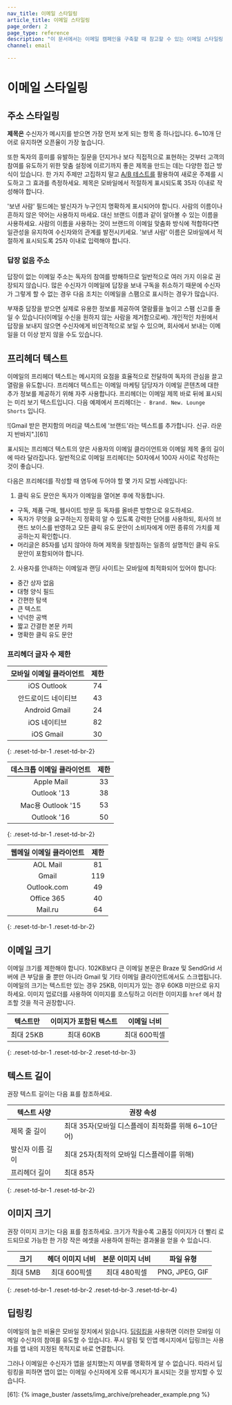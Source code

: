 ```yaml
---
nav_title: 이메일 스타일링
article_title: 이메일 스타일링
page_order: 2
page_type: reference
description: "이 문서에서는 이메일 캠페인을 구축할 때 참고할 수 있는 이메일 스타일링 모범 사례를 간략하게 설명합니다."
channel: email

---
```


# 이메일 스타일링

## 주소 스타일링

**제목은** 수신자가 메시지를 받으면 가장 먼저 보게 되는 항목 중 하나입니다. 6~10개 단어로 유지하면 오픈율이 가장 높습니다. 

또한 독자의 흥미를 유발하는 질문을 던지거나 보다 직접적으로 표현하는 것부터 고객의 참여를 유도하기 위한 맞춤 설정에 이르기까지 좋은 제목을 만드는 데는 다양한 접근 방식이 있습니다. 한 가지 주제만 고집하지 말고 [A/B 테스트를]({{site.baseurl}}/user_guide/engagement_tools/testing/multivariant_testing/#what-are-multivariate-and-ab-testing/) 활용하여 새로운 주제를 시도하고 그 효과를 측정하세요. 제목은 모바일에서 적절하게 표시되도록 35자 이내로 작성해야 합니다.

'보낸 사람' 필드에는 발신자가 누구인지 명확하게 표시되어야 합니다. 사람의 이름이나 흔하지 않은 약어는 사용하지 마세요. 대신 브랜드 이름과 같이 알아볼 수 있는 이름을 사용하세요. 사람의 이름을 사용하는 것이 브랜드의 이메일 맞춤화 방식에 적합하다면 일관성을 유지하여 수신자와의 관계를 발전시키세요. '보낸 사람' 이름은 모바일에서 적절하게 표시되도록 25자 이내로 입력해야 합니다.

### 답장 없음 주소

답장이 없는 이메일 주소는 독자의 참여를 방해하므로 일반적으로 여러 가지 이유로 권장되지 않습니다. 많은 수신자가 이메일에 답장을 보내 구독을 취소하기 때문에 수신자가 그렇게 할 수 없는 경우 다음 조치는 이메일을 스팸으로 표시하는 경우가 많습니다.

부재중 답장을 받으면 실제로 유용한 정보를 제공하여 열람률을 높이고 스팸 신고를 줄일 수 있습니다(이메일 수신을 원하지 않는 사람을 제거함으로써). 개인적인 차원에서 답장을 보내지 않으면 수신자에게 비인격적으로 보일 수 있으며, 회사에서 보내는 이메일을 더 이상 받지 않을 수도 있습니다.

## 프리헤더 텍스트

이메일의 프리헤더 텍스트는 메시지의 요점을 효율적으로 전달하여 독자의 관심을 끌고 열람을 유도합니다. 프리헤더 텍스트는 이메일 마케팅 담당자가 이메일 콘텐츠에 대한 추가 정보를 제공하기 위해 자주 사용합니다. 프리헤더는 이메일 제목 바로 뒤에 표시되는 미리 보기 텍스트입니다. 다음 예제에서 프리헤더는 `- Brand. New. Lounge Shorts` 입니다.

![Gmail 받은 편지함의 머리글 텍스트에 '브랜드'라는 텍스트를 추가합니다. 신규. 라운지 반바지".][61]

표시되는 프리헤더 텍스트의 양은 사용자의 이메일 클라이언트와 이메일 제목 줄의 길이에 따라 달라집니다. 일반적으로 이메일 프리헤더는 50자에서 100자 사이로 작성하는 것이 좋습니다.

다음은 프리헤더를 작성할 때 염두에 두어야 할 몇 가지 모범 사례입니다:

1. 클릭 유도 문안은 독자가 이메일을 열어본 후에 작동합니다.
  - 구독, 제품 구매, 웹사이트 방문 등 독자를 올바른 방향으로 유도하세요.
  - 독자가 무엇을 요구하는지 정확히 알 수 있도록 강력한 단어를 사용하되, 회사의 브랜드 보이스를 반영하고 모든 클릭 유도 문안이 소비자에게 어떤 종류의 가치를 제공하는지 확인합니다.
  - 머리글은 85자를 넘지 않아야 하며 제목을 뒷받침하는 일종의 설명적인 클릭 유도 문안이 포함되어야 합니다.

2. 사용자를 안내하는 이메일과 랜딩 사이트는 모바일에 최적화되어 있어야 합니다:
  - 중간 상자 없음
  - 대형 양식 필드
  - 간편한 탐색
  - 큰 텍스트
  - 넉넉한 공백
  - 짧고 간결한 본문 카피
  - 명확한 클릭 유도 문안

### 프리헤더 글자 수 제한

  |   모바일 이메일 클라이언트  |  제한  |
  |:----------------------:|:-------:|
  | iOS Outlook            | 74      |
  | 안드로이드 네이티브         | 43      |
  | Android Gmail          | 24      |
  | iOS 네이티브             | 82      |
  | iOS Gmail              | 30      |
  {: .reset-td-br-1 .reset-td-br-2}

  |  데스크톱 이메일 클라이언트  |  제한  |
  |:----------------------:|:-------:|
  | Apple Mail             | 33      |
  | Outlook '13            | 38      |
  | Mac용 Outlook '15   | 53      |
  | Outlook '16            | 50      |
  {: .reset-td-br-1 .reset-td-br-2}


  |  웹메일 이메일 클라이언트  |  제한  |
  |:----------------------:|:-------:|
  | AOL Mail               | 81      |
  | Gmail                  | 119     |
  | Outlook.com            | 49      |
  | Office 365             | 40      |
  | Mail.ru                | 64      |
  {: .reset-td-br-1 .reset-td-br-2}

## 이메일 크기

이메일 크기를 제한해야 합니다. 102KB보다 큰 이메일 본문은 Braze 및 SendGrid 서버에 큰 부담을 줄 뿐만 아니라 Gmail 및 기타 이메일 클라이언트에서도 스크랩됩니다. 이메일의 크기는 텍스트만 있는 경우 25KB, 이미지가 있는 경우 60KB 미만으로 유지하세요. 이미지 업로더를 사용하여 이미지를 호스팅하고 이러한 이미지를 `href` 에서 참조할 것을 적극 권장합니다.

|   텍스트만   | 이미지가 포함된 텍스트 |     이메일 너비    |
|:-------------:|:----------------:|:------------------:|
| 최대 25KB |   최대 60KB   | 최대 600픽셀 |
{: .reset-td-br-1 .reset-td-br-2 .reset-td-br-3}

## 텍스트 길이

권장 텍스트 길이는 다음 표를 참조하세요.

| 텍스트 사양 | 권장 속성 |
| --- | --- |
| 제목 줄 길이 | 최대 35자(모바일 디스플레이 최적화를 위해 6~10단어) |
| 발신자 이름 길이 | 최대 25자(최적의 모바일 디스플레이를 위해) |
| 프리헤더 길이 | 최대 85자 |
{: .reset-td-br-1 .reset-td-br-2}

## 이미지 크기

권장 이미지 크기는 다음 표를 참조하세요. 크기가 작을수록 고품질 이미지가 더 빨리 로드되므로 가능한 한 가장 작은 에셋을 사용하여 원하는 결과물을 얻을 수 있습니다.

|     크기    | 헤더 이미지 너비 |  본문 이미지 너비  |   파일 유형  |
|:-----------:|:------------------:|:------------------:|:-------------:|
| 최대 5MB | 최대 600픽셀 | 최대 480픽셀 | PNG, JPEG, GIF |
{: .reset-td-br-1 .reset-td-br-2 .reset-td-br-3 .reset-td-br-4}

## 딥링킹

이메일의 높은 비율은 모바일 장치에서 읽습니다. [딥링킹을]({{site.baseurl}}/user_guide/personalization_and_dynamic_content/deep_linking_to_in-app_content/) 사용하면 이러한 모바일 이메일 수신자의 참여를 유도할 수 있습니다. 푸시 알림 및 인앱 메시지에서 딥링크는 사용자를 앱 내의 지정된 목적지로 바로 연결합니다. 

그러나 이메일은 수신자가 앱을 설치했는지 여부를 명확하게 알 수 없습니다. 따라서 딥링킹을 피하면 앱이 없는 이메일 수신자에게 오류 메시지가 표시되는 것을 방지할 수 있습니다.

[61]: {% image_buster /assets/img_archive/preheader_example.png %}
